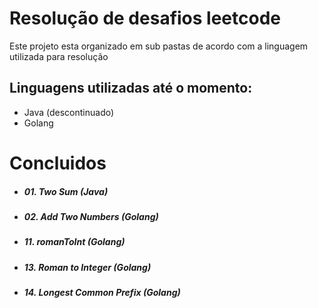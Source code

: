 # Resolução de desafios leetcode

Este projeto esta organizado em sub pastas de acordo com a linguagem utilizada para resolução

## Linguagens utilizadas até o momento:

- Java (descontinuado)
- Golang

# Concluidos

- ##### 01. Two Sum (Java)
- ##### 02. Add Two Numbers (Golang)
- ##### 11. romanToInt (Golang)
- ##### 13. Roman to Integer (Golang)
- ##### 14. Longest Common Prefix (Golang)
